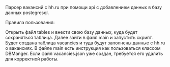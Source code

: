 Парсер вакансий с hh.ru при помощи api с добавлением данных в базу данных postegresql.

Правила пользования:

Открыть файл tables и внести свою базу данных, куда будет сохраняться таблица.
Далее зайти в файл main и запустить скрипт.
Будет создана таблица vacancies и туда будут заполнены данные с hh.ru о вакансиях.
В файле main есть инструкция как пользоваться классом DBManger.
Если файл vacancies.json уже создан, требуется его удалить для корректной работы.
